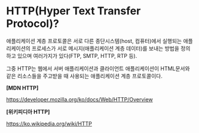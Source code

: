 # HTTP(Hyper Text Transfer Protocol)?

애플리케이션 계층 프로토콜은 서로 다른 종단시스템(host, 컴퓨터)에서 실행되는 애플리케이션의 프로세스가 서로 메시지(애플리케이션 계층 데이터)를 보내는 방법을 정의하고 있으며 여러가지가 있다(FTP, SMTP, HTTP, RTP 등).

그중 HTTP는 웹에서 서버 애플리케이션과 클라이언트 애플리케이션이 HTML문서와 같은 리소스들을 주고받을 때 사용되는 애플리케이션 계층 프로토콜이다.

**[MDN HTTP]**

https://developer.mozilla.org/ko/docs/Web/HTTP/Overview

**[위키피디아 HTTP]**

https://ko.wikipedia.org/wiki/HTTP

<!-- **비상태 프로토콜**

# TCP/IP

# 쿠키(cookies) -->